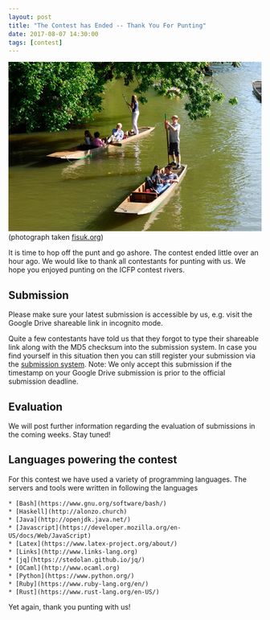 ```yaml
---
layout: post
title: "The Contest has Ended -- Thank You For Punting"
date: 2017-08-07 14:30:00
tags: [contest]
---
```


![alt text](/static/punting-oxford.jpg "having a punt")
(photograph taken [fisuk.org](http://www.fisuk.org))

It is time to hop off the punt and go ashore. The contest ended little
over an hour ago. We would like to thank all contestants for punting
with us. We hope you enjoyed punting on the ICFP contest rivers.


## Submission

Please make sure your latest submission is accessible by us,
e.g. visit the Google Drive shareable link in incognito mode.

Quite a few contestants have told us that they forgot to type their
shareable link along with the MD5 checksum into the submission
system. In case you find yourself in this situation then you can still
register your submission via the
[submission system](http://punter.inf.ac.uk:9000/register/). Note: We
only accept this submission if the timestamp on your Google Drive
submission is prior to the official submission deadline.

## Evaluation

We will post further information regarding the evaluation of
submissions in the coming weeks. Stay tuned!

## Languages powering the contest

For this contest we have used a variety of programming languages. The
servers and tools were written in following the languages

    * [Bash](https://www.gnu.org/software/bash/)
    * [Haskell](http://alonzo.church)
    * [Java](http://openjdk.java.net/)
    * [Javascript](https://developer.mozilla.org/en-US/docs/Web/JavaScript)
    * [Latex](https://www.latex-project.org/about/)
    * [Links](http://www.links-lang.org)
    * [jq](https://stedolan.github.io/jq/)
    * [OCaml](http://www.ocaml.org)
    * [Python](https://www.python.org/)
    * [Ruby](https://www.ruby-lang.org/en/)
    * [Rust](https://www.rust-lang.org/en-US/)

Yet again, thank you punting with us!
